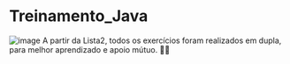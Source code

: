 # Treinamento_Java 
![image](https://github.com/user-attachments/assets/754005e0-fef3-4d85-872e-b5012b6d710b) A partir da Lista2, todos os exercícios foram realizados em dupla, para melhor aprendizado e apoio mútuo. 📕💡
